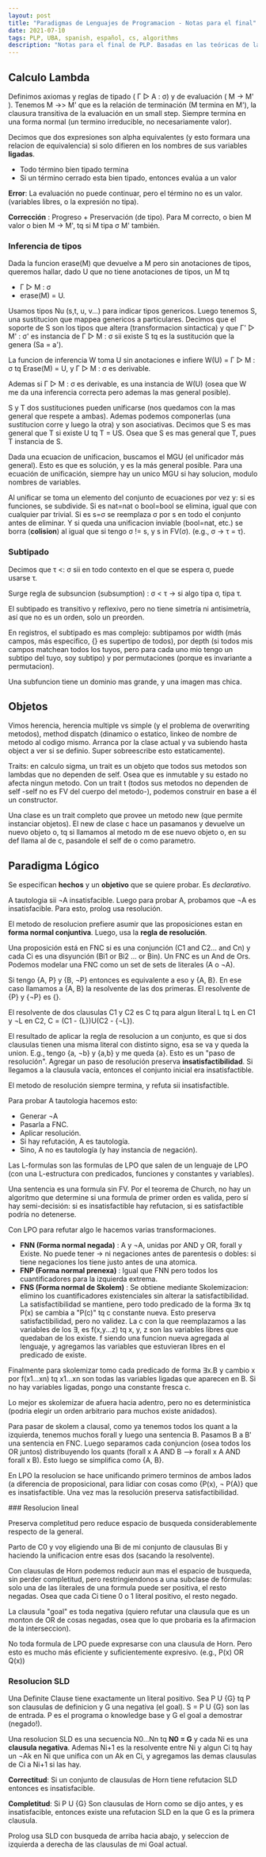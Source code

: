 ```yaml
---
layout: post
title: "Paradigmas de Lenguajes de Programacion - Notas para el final"
date: 2021-07-10
tags: PLP, UBA, spanish, español, cs, algorithms
description: "Notas para el final de PLP. Basadas en las teóricas de la materia, y adornadas luego al leer las preguntas tipicas de final. In Spanish."
---
```


## Calculo Lambda

Definimos axiomas y reglas de tipado ( Γ ▷ A : σ) y de evaluación ( M -> M' ). Tenemos M ->> M' que es la relación de terminación (M termina en M'), la clausura transitiva de la evaluación en un small step. Siempre termina en una forma normal (un termino irreducible, no necesariamente valor).

Decimos que dos expresiones son alpha equivalentes (y esto formara una relacion de equivalencia) si solo difieren en los nombres de sus variables **ligadas**. 

- Todo término bien tipado termina
- Si un término cerrado esta bien tipado, entonces evalúa a un valor

**Error**: La evaluación no puede continuar, pero el término no es un valor. (variables libres, o la expresión no tipa).

**Corrección** : Progreso + Preservación (de tipo). Para M correcto, o bien M valor o bien M -> M', tq si M tipa σ M' también.

### Inferencia de tipos
Dada la funcion erase(M) que devuelve a M pero sin anotaciones de tipos, queremos hallar, dado U que no tiene anotaciones de tipos, un M tq 
- Γ ▷ M : σ 
- erase(M) = U.

Usamos tipos Nu (s,t, u, v...) para indicar tipos genericos. Luego tenemos S, una sustitucion que mappea genericos a particulares. Decimos que el soporte de S son los tipos que altera (transformacion sintactica) y que Γ' ▷ M' : σ' es instancia de Γ ▷ M : σ  sii existe S tq es la sustitución que la genera (Sa = a'). 

La funcion de inferencia W toma U sin anotaciones e infiere W(U) = Γ ▷ M : σ tq Erase(M) = U, y Γ ▷ M : σ es derivable.

Ademas si Γ ▷ M : σ  es derivable, es una instancia de W(U) (osea que W me da una inferencia correcta pero ademas la mas general posible).

S y T dos sustituciones pueden unificarse (nos quedamos con la mas general que respete a ambas). Ademas podemos componerlas (una sustitucion corre y luego la otra) y son asociativas. Decimos que S es mas general que T si existe U tq T = US. Osea que S es mas general que T, pues T instancia de S.

Dada una ecuacion de unificacion, buscamos el MGU (el unificador más general). Esto es que es solución, y es la más general posible. Para una ecuación de unificación, siempre hay un unico MGU si hay solucion, modulo nombres de variables.

Al unificar se toma un elemento del conjunto de ecuaciones por vez y: si es funciones, se subdivide. Si es nat=nat o bool=bool se elimina, igual que con cualquier par trivial. Si es s=σ se reemplaza σ por s en todo el conjunto antes de eliminar. Y si queda una unificacion inviable (bool=nat, etc.) se borra (**colision**) al igual que si tengo σ != s, y s in FV(σ). (e.g., σ -> τ = τ).

### Subtipado

Decimos que τ \<: σ sii en todo contexto en el que se espera σ, puede usarse τ.

Surge regla de subsuncion (subsumption) : σ \< τ  -> si algo tipa σ, tipa τ.

El subtipado es transitivo y reflexivo, pero no tiene simetría ni antisimetría, así que no es un orden, solo un preorden.

En registros, el subtipado es mas complejo: subtipamos por width (más campos, más especifico, {} es supertipo de todos), por depth (si todos mis campos matchean todos los tuyos, pero para cada uno mio tengo un subtipo del tuyo, soy subtipo) y por permutaciones (porque es invariante a permutacion).

Una subfuncion tiene un dominio mas grande, y una imagen mas chica.

## Objetos

Vimos herencia, herencia multiple vs simple (y el problema de overwriting metodos), method dispatch (dinamico o estatico, linkeo de nombre de metodo al codigo mismo. Arranca por la clase actual y va subiendo hasta object a ver si se definio. Super sobreescribe esto estaticamente).

Traits: en calculo sigma, un trait es un objeto que todos sus metodos son lambdas que no dependen de self. Osea que es inmutable y su estado no afecta ningun metodo. Con un trait t (todos sus metodos no dependen de self -self no es FV del cuerpo del metodo-), podemos construir en base a él un constructor.

Una clase es un trait completo que provee un metodo new (que permite instanciar objetos). El new de clase c hace un pasamanos y devuelve un nuevo objeto o, tq si llamamos al metodo m de ese nuevo objeto o, en su def llama al de c, pasandole el self de o como parametro.

## Paradigma Lógico

Se especifican **hechos** y un **objetivo** que se quiere probar. Es *declarativo*.

A tautologia sii ¬A insatisfacible. Luego para probar A, probamos que ¬A es insatisfacible. Para esto, prolog usa resolución.

El metodo de resolucion prefiere asumir que las proposiciones estan en **forma normal conjuntiva**. Luego, usa la **regla de resolución**.

Una proposición está en FNC si es una conjunción (C1 and C2... and Cn) y cada Ci es una disyunción (Bi1 or Bi2 ... or Bin). Un FNC es un And de Ors.
Podemos modelar una FNC como un set de sets de literales (A o ¬A).

Si tengo {A, P} y {B, ¬P} entonces es equivalente a eso y {A, B}. En ese caso llamamos a {A, B} la resolvente de las dos primeras. El resolvente de {P} y {¬P} es {}.

El resolvente de dos clausulas C1 y C2 es C tq para algun literal L tq L en C1 y ¬L en C2, C = (C1 - {L})U(C2 - {¬L}).

El resultado de aplicar la regla de resolucion a un conjunto, es que si dos clausulas tienen una misma literal con distinto signo, esa se va y queda la union. E.g., tengo {a, ¬b} y {a,b} y me queda {a}. Esto es un "paso de resolución". Agregar un paso de resolución preserva **insatisfactibilidad**. Si llegamos a la clausula vacía, entonces el conjunto inicial era insatisfactible.

El metodo de resolución siempre termina, y refuta sii insatisfactible. 

Para probar A tautologia hacemos esto: 
- Generar ¬A
- Pasarla a FNC.
- Aplicar resolución.
- Si hay refutación, A es tautología.
- Sino, A no es tautología (y hay instancia de negación).

Las L-formulas son las formulas de LPO que salen de un lenguaje de LPO (con una L-estructura con predicados, funciones y constantes y variables).

Una sentencia es una formula sin FV. Por el teorema de Church, no hay un algoritmo que determine si una formula de primer orden es valida, pero sí hay semi-decisión: si es insatisfactible hay refutacion, si es satisfactible podría no detenerse.

Con LPO para refutar algo le hacemos varias transformaciones.
- **FNN (Forma normal negada)** : A y ¬A, unidas por AND y OR, forall y Existe. No puede tener \-\> ni negaciones antes de parentesis o dobles: si tiene negaciones los tiene justo antes de una atomica.
- **FNP (Forma normal prenexa)** : Igual que FNN pero todos los cuantificadores para la izquierda extrema.
- **FNS (Forma normal de Skolem)** : Se obtiene mediante Skolemizacion: elimino los cuantificadores existenciales sin alterar la satisfactibilidad. La satisfactibilidad se mantiene, pero todo predicado de la forma ∃x tq P(x) se cambia a "P(c)" tq c constante nueva. Esto preserva satisfactibilidad, pero no validez. La c con la que reemplazamos a las variables de los ∃, es f(x,y...z) tq x, y, z son las variables libres que quedaban de los existe. f siendo una funcion nueva agregada al lenguaje, y agregamos las variables que estuvieran libres en el predicado de existe.

Finalmente para skolemizar tomo cada predicado de forma ∃x.B y cambio x por f(x1...xn) tq x1...xn son todas las variables ligadas que aparecen en B. Si no hay variables ligadas, pongo una constante fresca c. 

Lo mejor es skolemizar de afuera hacia adentro, pero no es deterministica (podria elegir un orden arbitrario para muchos existe anidados).

Para pasar de skolem a clausal, como ya tenemos todos los quant a la izquierda, tenemos muchos forall y luego una sentencia B. Pasamos B a B' una sentencia en FNC. Luego separamos cada conjuncion (osea todos los OR juntos) distribuyendo los quants (forall x A AND B --> forall x A AND forall x B). Esto luego se simplifica como {A, B}.

En LPO la resolucion se hace unificando primero terminos de ambos lados (a diferencia de proposicional, para lidiar con cosas como {P(x), ¬ P(A)} que es insatisfactible. Una vez mas la resolución preserva satisfactibilidad.

### Resolucion lineal

Preserva completitud pero reduce espacio de busqueda considerablemente respecto de la general.

Parto de C0 y voy eligiendo una Bi de mi conjunto de clausulas Bi y haciendo la unificacion entre esas dos (sacando la resolvente).

Con clausulas de Horn podemos reducir aun mas el espacio de busqueda, sin perder completitud, pero restringiendonos a una subclase de fórmulas: solo una de las literales de una formula puede ser positiva, el resto negadas. Osea que cada Ci tiene 0 o 1 literal positivo, el resto negado.

La clausula "goal" es toda negativa (quiero refutar una clausula que es un monton de OR de cosas negadas, osea que lo que probaria es la afirmacion de la interseccion). 

No toda formula de LPO puede expresarse con una clausula de Horn. Pero esto es mucho más eficiente y suficientemente expresivo. (e.g., P(x) OR Q(x))

### Resolucion SLD

Una Definite Clause tiene exactamente un literal positivo. Sea P U {G} tq P son clausulas de definicion y G una negativa (el goal).
S = P U {G} son las de entrada. P es el programa o knowledge base y G el goal a demostrar (negado!). 

Una resolucion SLD es una secuencia N0...Nn tq **N0 = G** y cada Ni es una **clausula negativa**. Ademas Ni+1 es la resolvente entre Ni y algun Ci tq hay un ¬Ak en Ni que unifica con un Ak en Ci, y agregamos las demas clausulas de Ci a Ni+1 si las hay.

**Correctitud**: Si un conjunto de clausulas de Horn tiene refutacion SLD entonces es insatisfacible.

**Completitud**: Si P U {G} Son clausulas de Horn como se dijo antes, y es insatisfacible, entonces existe una refutacion SLD en la que G es la primera clausula.

Prolog usa SLD con busqueda de arriba hacia abajo, y seleccion de izquierda a derecha de las clausulas de mi Goal actual. 
